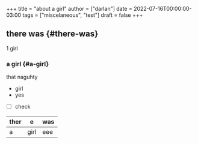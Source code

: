 +++
title = "about a girl"
author = ["darlan"]
date = 2022-07-16T00:00:00-03:00
tags = ["miscelaneous", "test"]
draft = false
+++

## there was {#there-was}

1 girl


### a girl {#a-girl}

that naguhty

-   girl
-   yes
-   [ ] check

| ther | e    | was |
|------|------|-----|
| a    | girl | eee |